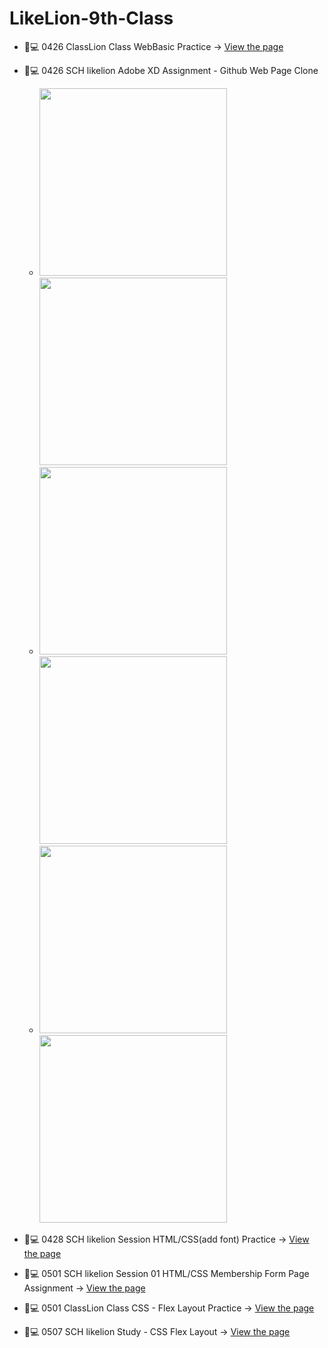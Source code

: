 # LikeLion-9th-Class

- 🦁💻 0426 ClassLion Class WebBasic Practice -> [View the page](https://yebinleee.github.io/LikeLion-9th-Class/0426%20ClassLion%20WebBasic%20Class/index.html)
- 🦁💻 0426 SCH likelion Adobe XD Assignment - Github Web Page Clone
    - <img src="https://YebinLeee.github.io/LikeLion-9th-Class/0426%20SCH%20likelion%20AdobeXD%20assignment%20-%20Web%20Page%20Clone/%EC%9B%B9%201920%20%E2%80%93%201.png" width=300>  <img src="https://YebinLeee.github.io/LikeLion-9th-Class/0426%20SCH%20likelion%20AdobeXD%20assignment%20-%20Web%20Page%20Clone/%EC%9B%B9%201920%20%E2%80%93%205.png" width=300>
    -  <img src="https://YebinLeee.github.io/LikeLion-9th-Class/0426%20SCH%20likelion%20AdobeXD%20assignment%20-%20Web%20Page%20Clone/%EC%9B%B9%201920%20%E2%80%93%202.png" width=300>  <img src="https://YebinLeee.github.io/LikeLion-9th-Class/0426%20SCH%20likelion%20AdobeXD%20assignment%20-%20Web%20Page%20Clone/%EC%9B%B9%201920%20%E2%80%93%206.png" width=300>
    -   <img src="https://YebinLeee.github.io/LikeLion-9th-Class/0426%20SCH%20likelion%20AdobeXD%20assignment%20-%20Web%20Page%20Clone/%EC%9B%B9%201920%20%E2%80%93%203.png" width=300>  <img src="https://YebinLeee.github.io/LikeLion-9th-Class/0426%20SCH%20likelion%20AdobeXD%20assignment%20-%20Web%20Page%20Clone/%EC%9B%B9%201920%20%E2%80%93%207.png" width=300>


- 🦁💻 0428 SCH likelion Session HTML/CSS(add font) Practice -> [View the page](https://yebinleee.github.io/LikeLion-9th-Class/0428%20SCH%20likelion%20Session%20-%20HTML%20CSS%20Practice/test.html)
- 🦁💻 0501 SCH likelion Session 01 HTML/CSS Membership Form Page Assignment -> [View the page](https://yebinleee.github.io/LikeLion-9th-Class/0501%20SCH%20likelion%20HTML%20CSS%20Assignment%20-%20Membership%20Form/Membership%20Form.html)

- 🦁💻 0501 ClassLion Class CSS - Flex Layout Practice -> [View the page](https://yebinleee.github.io/LikeLion-9th-Class/0501%20SCH%20likelion%20HTML%20CSS%20Assignment%20-%20Membership%20Form/Membership%20Form.html)
- 🦁💻 0507 SCH likelion Study - CSS Flex Layout -> [View the page](https://yebinleee.github.io/LikeLion-9th-Class/0507%20SCH%20likelion%20CSS%20Study%20-%20layout%20flex/flex%20layout.html)
